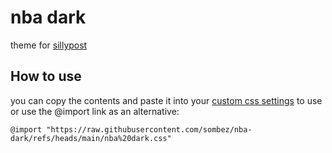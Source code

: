 # nba dark

theme for [sillypost](https://sillypost.net)

## How to use

you can copy the contents and paste it into your [custom css settings](https://sillypost.net/settings?) to use or use the @import link as an alternative: 

```
@import "https://raw.githubusercontent.com/sombez/nba-dark/refs/heads/main/nba%20dark.css"
```
